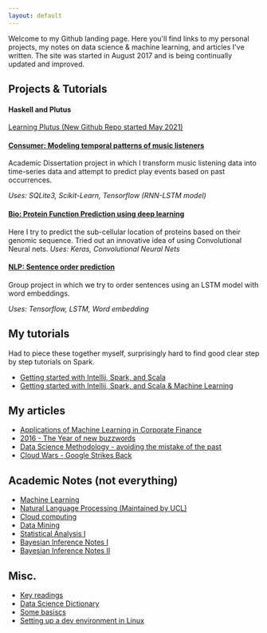 ```yaml
---
layout: default
---
```


Welcome to my Github landing page. Here you'll find links to my personal projects, my notes on data science & machine learning, and articles I've written. The site was started in August 2017 and is being continually updated and improved. 

## Projects & Tutorials
#### Haskell and Plutus

[Learning Plutus (New Github Repo started May 2021)](https://github.com/BadrulAlom/learningplutus)

#### [Consumer: Modeling temporal patterns of music listeners](https://github.com/BadrulAlom/EventPrediction)

Academic Dissertation project in which I transform music listening data into time-series data and attempt to predict play events based on past occurrences.

*Uses: SQLite3, Scikit-Learn, Tensorflow (RNN-LSTM model)*


#### [Bio: Protein Function Prediction using deep learning](https://github.com/BadrulAlom/Protein-Function-CNN-Model)
Here I try to predict the sub-cellular location of proteins based on their genomic sequence. Tried out an innovative idea of using Convolutional Neural nets. 
*Uses: Keras, Convolutional Neural Nets*

#### [NLP: Sentence order prediction](https://github.com/BadrulAlom/Sentence-Order-Prediction)
Group project in which we try to order sentences using an LSTM model with word embeddings.

*Uses: Tensorflow, LSTM, Word embedding*

## My tutorials
Had to piece these together myself, surprisingly hard to find good clear step by step tutorials on Spark.
- [Getting started with Intellij, Spark, and Scala](comp/spark/getting_started)
- [Getting started with Intellij, Spark, and Scala & Machine Learning](comp/spark/getting_started_ml)

## My articles
- [Applications of Machine Learning in Corporate Finance](ads/corpfin)
- [2016 - The Year of new buzzwords](https://www.linkedin.com/pulse/year-new-buzzwords-badrul-alom?trk=pulse_spock-articles)
- [Data Science Methodology - avoiding the mistake of the past](https://www.linkedin.com/pulse/data-science-methodology-badrul-alom?trk=pulse_spock-articles)
- [Cloud Wars - Google Strikes Back](https://www.linkedin.com/pulse/google-strikes-warning-shot-badrul-alom)

## Academic Notes (not everything)
- [Machine Learning](https://github.com/BadrulAlom/Data-Science-Notes/blob/master/Machine%20Learning/AML%20Study%20Notes.ipynb)
- [Natural Language Processing (Maintained by UCL)](https://github.com/uclmr/stat-nlp-book/blob/python/overview.ipynb)
- [Cloud computing](https://github.com/BadrulAlom/Data-Science-Notes/blob/master/Computing/CloudComputing.ipynb)
- [Data Mining](https://github.com/BadrulAlom/Data-Science-Notes/blob/master/Information%20Retrieval/IRDM.ipynb)
- [Statistical Analysis I](https://github.com/BadrulAlom/Data-Science-Notes/blob/master/Statistics/Introduction%20to%20Statistical%20Analysis.ipynb)
- [Bayesian Inference Notes I](https://github.com/BadrulAlom/Data-Science-Notes/blob/master/Bayesian%20Inference/BayesianInference_StudyNotesI.ipynb)
- [Bayesian Inference Notes II](https://github.com/BadrulAlom/Data-Science-Notes/blob/master/Bayesian%20Inference/BayesianInference_StudyNotesII.ipynb)


## Misc.
- [Key readings](dsf/keyreadings)
- [Data Science Dictionary](dsf/dictionary)
- [Some basiscs](comp/)
- [Setting up a dev environment in Linux](https://github.com/BadrulAlom/Data-Science-Notes/blob/master/Computing/Setting%20up%20a%20Dev%20environment.ipynb)
